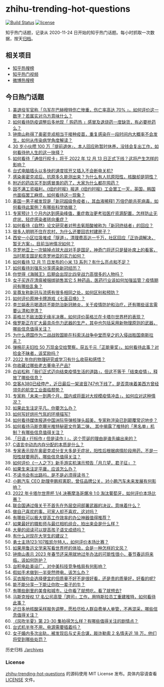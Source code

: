 # zhihu-trending-hot-questions

[![Build Status](https://github.com/justjavac/zhihu-trending-hot-questions/workflows/ci/badge.svg?branch=master)](https://github.com/justjavac/zhihu-trending-hot-questions/actions)
[![license](https://img.shields.io/github/license/justjavac/zhihu-trending-hot-questions)](https://github.com/justjavac/zhihu-trending-hot-questions/blob/master/LICENSE)

知乎热门话题，记录从 2020-11-24 日开始的知乎热门话题。每小时抓取一次数据，按天[归档](./archives)。

## 相关项目

- [知乎热搜榜](https://github.com/justjavac/zhihu-trending-top-search)
- [知乎热门视频](https://github.com/justjavac/zhihu-trending-hot-video)
- [微博热搜榜](https://github.com/justjavac/weibo-trending-hot-search)

## 今日热门话题

<!-- BEGIN -->
<!-- 最后更新时间 Mon Dec 12 2022 07:20:30 GMT+0800 (China Standard Time) -->

1. [美退役军官称「乌军在巴赫穆特伤亡惨重，伤亡率高达 70% 」，如何评价这一数字？若属实对乌方意味什么？](https://www.zhihu.com/question/571454783)
1. [如何看待防疫调整后多地现「 购药热 」感冒及退烧药一度缺货，有必要抢药么？](https://www.zhihu.com/question/570727016)
1. [钟南山称得了奥密克戎相当于接种疫苗，重复感染在一段时间内大概率不会发生，如何从传染病学角度解读？](https://www.zhihu.com/question/571722167)
1. [30 岁小伙攒 100 万「提前退休」，本人回应称暂时休养，没钱会复出工作，如何看待他人生的这一抉择？](https://www.zhihu.com/question/571210117)
1. [如何看待「通信行程卡」将于 2022 年 12 月 13 日正式下线？这将产生怎样的影响？](https://www.zhihu.com/question/571839334)
1. [台式电脑插头以多快的速度拔开又插入不会断电关机?](https://www.zhihu.com/question/507787148)
1. [感染奥密克戎后，抗原多久能测出来？为什么有人抗原阳性，核酸却是阴性？](https://www.zhihu.com/question/571716490)
1. [附近的药店买不到感冒类的药了，大家为什么都在囤药？](https://www.zhihu.com/question/571664809)
1. [因不满工资福利，《纽约时报》报道《纽约时报》工会罢工一天，英国，韩国也面临罢工麻烦，如何看待这一现象？](https://www.zhihu.com/question/571552865)
1. [美国一男子被发现是「新冠超级免疫者」，其血液稀释1 万倍仍能杀死病毒，如何看待此案例？有哪些科学依据？](https://www.zhihu.com/question/571791784)
1. [专家预计 1 个月内达到感染峰值，重症救治更考验医疗资源配置，怎样防止无症状、轻症感染者转向重症？](https://www.zhihu.com/question/571776237)
1. [如何看待《自然》论文研究者对熊去氧胆酸被称为「新冠终结者」的回应？](https://www.zhihu.com/question/571598079)
1. [很多人明明不住在农村，为什么还要回农村建房子？](https://www.zhihu.com/question/561752967)
1. [西安一小区垃圾堆成「隧道」，清理费高达一千万，社区回应「正协调解决，暂无方案」，目前当地情况如何？](https://www.zhihu.com/question/571252732)
1. [克罗地亚上一次输掉点球大战对手是国足，神奇门将还只是替补席上的看客，当时那支国足和克罗地亚的实力如何？](https://www.zhihu.com/question/571782006)
1. [如何看待 12 月 11 日发布的小米 13 系列？有什么亮点和不足？](https://www.zhihu.com/question/571336270)
1. [如何看待刘强东分享感染新冠经历？](https://www.zhihu.com/question/571617828)
1. [你觉得《海贼王》后期会出现比四皇战力高很多的人物吗？](https://www.zhihu.com/question/566761779)
1. [女子买连花清瘟被捆绑销售其它 5 种药品，医药行业该如何加强监管？疫情期间有哪些乱象？](https://www.zhihu.com/question/571776469)
1. [吴尊友称新冠与流感有很多相同之处，如何区别和预防？](https://www.zhihu.com/question/571145807)
1. [如何评价原神卡牌游戏《七圣召唤》？](https://www.zhihu.com/question/569749403)
1. [李兰娟表示喝酒并不能防治新冠肺炎，关于疫情防护和治疗，还有哪些谣言需要认清和澄清？](https://www.zhihu.com/question/571751890)
1. [英格兰不敌法国无缘半决赛，如何评价英格兰在卡塔尔世界杯的表现？](https://www.zhihu.com/question/571670405)
1. [俄罗斯正在扩大最具杀伤力武器的生产，其中也包括采用新物理原则的武器，哪些信息值得关注？](https://www.zhihu.com/question/571791092)
1. [为什么德国作为二战战败国能在科索沃战争中堂而皇之的入侵战胜国南斯拉夫？](https://www.zhihu.com/question/65309146)
1. [弹棉花夫妇捡 50 万现金交给警察，获五千元「正能量奖」，如何看待此事？对拾金不昧者，该奖励吗 ?](https://www.zhihu.com/question/571123704)
1. [2022 年你的物理研究或学习有什么收获和感悟？](https://www.zhihu.com/question/571262423)
1. [你收藏过哪些老古董电子产品?](https://www.zhihu.com/question/557809319)
1. [白岩松称「我们正式迈向结束疫情生活的道路」，但这不等于「结束疫情」，释放了哪些信息？](https://www.zhihu.com/question/571530204)
1. [空客A380已经停产，近日最后一架波音747也下线了，是否意味着美西方曾经领先的航空工业面临颓势？](https://www.zhihu.com/question/571228229)
1. [专家称「未来一到两个月，国内或将面对大规模疫情冲击」，如何应对这种情况？](https://www.zhihu.com/question/571179045)
1. [如果此生注定平凡，你要怎么办？](https://www.zhihu.com/question/571588442)
1. [如何写好烘托气氛的环境描写?](https://www.zhihu.com/question/570394335)
1. [如何看待媒体报道中国洲际导弹核弹头超美，专家称渲染已到颠覆常识地步？](https://www.zhihu.com/question/571440516)
1. [如何看待马斯克曝光推特秘密文件第二弹， 其中揭露了推特的「黑名单」机制？有哪些信息值得关注？](https://www.zhihu.com/question/571759970)
1. [「日语 r 行标作 r 但是读作 l 」，这个荒诞的理由是谁先编出来的？](https://www.zhihu.com/question/557615762)
1. [C语言中动态内存分配的本质是什么？](https://www.zhihu.com/question/478285549)
1. [专家表示现在奥密克戎分支大多是无症状，阳性后根据病情阶段用药，不是一阳性就要用药，哪些信息值得关注？](https://www.zhihu.com/question/571780763)
1. [如何评价《一人之下》新手游实机演示预告「月几望，君子征」？](https://www.zhihu.com/question/571391155)
1. [如果生来注定平庸，应该怎么办？](https://www.zhihu.com/question/571754631)
1. [不读书会有出路吗，是不是必须得读书？](https://www.zhihu.com/question/571627268)
1. [小鹏汽车 CEO 助理李鹏程离职，曾任品牌公关，对小鹏汽车未来发展有何影响？](https://www.zhihu.com/question/571583981)
1. [2022 年卡塔尔世界杯 1/4 决赛摩洛哥爆冷 1:0 淘汰葡萄牙，如何评价本场比赛？](https://www.zhihu.com/question/571644793)
1. [联合国通过俄关于不首先在外层空间部署武器的决议，意味着什么？](https://www.zhihu.com/question/571243881)
1. [做自己喜欢的事，可家人却不喜欢，这对吗？](https://www.zhihu.com/question/571802847)
1. [有哪些可以极大提高工作效率的办公神器值得推荐？](https://www.zhihu.com/question/450956765)
1. [如果最好的摄影师与最烂相机组合，拍出来会是什么样？](https://www.zhihu.com/question/491207900)
1. [大量的阅读可以提高孩子语文成绩吗？](https://www.zhihu.com/question/513575481)
1. [有什么对现在大学生的建议？](https://www.zhihu.com/question/306275416)
1. [勇士主场123:107胜凯尔特人，如何评价本场比赛？](https://www.zhihu.com/question/571778659)
1. [如果用鲁迅文学来写看世界杯的体验，会是一种怎样的文风？](https://www.zhihu.com/question/567807732)
1. [钟南山表示 2023 年春节还采用就地过年办法的可能性很小，春节春运将来临，该如何防护？](https://www.zhihu.com/question/571722736)
1. [台积电赴美设厂，对中美科技竞争格局有何影响？](https://www.zhihu.com/question/571775946)
1. [假如手术做到一半突然停电，该怎么办？](https://www.zhihu.com/question/569922567)
1. [买衣服你会选择便宜的但质量不好不是很好看，还是贵的质量好，好看的呢?](https://www.zhihu.com/question/570243070)
1. [能不能分享一下能让你吹一辈子的牛？](https://www.zhihu.com/question/571648299)
1. [有哪些剧里的美食和城市，让你看了就想吃，看了就想去?](https://www.zhihu.com/question/571232118)
1. [马斯克授权 17 名公司高管「跨司」工作，用特斯拉员工重建推特，如何看待此事？](https://www.zhihu.com/question/571614406)
1. [近日多地核酸采样服务调整，愿检尽检人群自费单人单管，不再混采，哪些信息值得关注？](https://www.zhihu.com/question/571752333)
1. [《风吹半夏》第 23-30 集拍得怎么样？有哪些值得关注的剧情点？](https://www.zhihu.com/question/570999932)
1. [台式机半年不用，电源需要插着吗？](https://www.zhihu.com/question/565435712)
1. [女子婚内多次出轨，被发现后与丈夫合谋，敲诈勒索 2 名情夫近 18 万，他们将受到哪些处罚？](https://www.zhihu.com/question/571359104)

<!-- END -->

历史归档 [./archives](./archives)

### License

[zhihu-trending-hot-questions](https://github.com/justjavac/zhihu-trending-hot-questions)
的源码使用 MIT License 发布。具体内容请查看 [LICENSE](./LICENSE) 文件。

